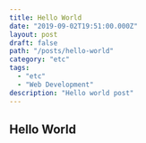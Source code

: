 ```yaml
---
title: Hello World
date: "2019-09-02T19:51:00.000Z"
layout: post
draft: false
path: "/posts/hello-world"
category: "etc"
tags:
  - "etc"
  - "Web Development"
description: "Hello world post"
---
```


## Hello World